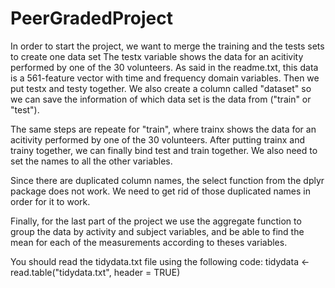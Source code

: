 # PeerGradedProject


In order to start the project, we want to merge the training and the tests sets to create one data set
The testx variable shows the data for an acitivity performed by one of the 30 volunteers. As said in the readme.txt, this data is a 561-feature vector with time and frequency domain variables. Then we put testx and testy together.
We also create a column called "dataset" so we can save the information of which data set is the data from ("train" or "test").

The same steps are repeate for "train", where trainx shows the data for an acitivity performed by one of the 30 volunteers.
After putting trainx and trainy together, we can finally bind test and train together. We also need to set the names to all the other variables.

Since there are duplicated column names, the select function from the dplyr package does not work. We need to get rid of those duplicated names in order for it to work.

Finally, for the last part of the project we use the aggregate function to group the data by activity and subject variables, and be able to find the mean for each of the measurements according to theses variables.


You should read the tidydata.txt file using the following code: 
tidydata <- read.table("tidydata.txt", header = TRUE)
